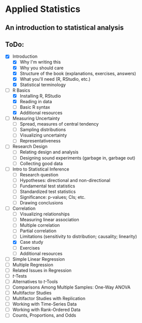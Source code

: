 Applied Statistics
============

An introduction to statistical analysis
---------------------------------------

ToDo:
-----
- [X] Introduction
  - [X] Why I'm writing this
  - [X] Why you should care
  - [X] Structure of the book (explanations, exercises, answers)
  - [X] What you'll need (R, RStudio, etc.)
  - [X] Statistical terminology
- [ ] R Basics
  - [X] Installing R, RStudio
  - [X] Reading in data
  - [ ] Basic R syntax
  - [X] Additional resources
- [ ] Measuring Uncertainty
  - [ ] Spread, measures of central tendency
  - [ ] Sampling distributions
  - [ ] Visualizing uncertainty
  - [ ] Representativeness
- [ ] Research Design
  - [ ] Relating design and analysis
  - [ ] Designing sound experiments (garbage in, garbage out)
  - [ ] Collecting good data
- [ ] Intro to Statistical Inference
  - [ ] Research question
  - [ ] Hypotheses: directional and non-directional
  - [ ] Fundamental test statistics
  - [ ] Standardized test statistics
  - [ ] Significance: p-values; CIs; etc.
  - [ ] Drawing conclusions
- [ ] Correlation
  - [ ] Visualizing relationships
  - [ ] Measuring linear association
  - [ ] Multiple correlation
  - [ ] Partial correlation
  - [ ] Limitations (sensitivity to distribution; causality; linearity)
  - [X] Case study
  - [ ] Exercises
  - [ ] Additional resources
- [ ] Simple Linear Regression
- [ ] Multiple Regression
- [ ] Related Issues in Regression
- [ ] *t*-Tests
- [ ] Alternatives to *t*-Tools
- [ ] Comparisons Among Multiple Samples: One-Way ANOVA
- [ ] Multifactor Studies
- [ ] Multifactor Studies with Replication
- [ ] Working with Time-Series Data
- [ ] Working with Rank-Ordered Data
- [ ] Counts, Proportions, and Odds

